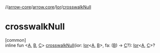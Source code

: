 //[arrow-core](../../../index.md)/[arrow.core](../index.md)/[Ior](index.md)/[crosswalkNull](crosswalk-null.md)

# crosswalkNull

[common]\
inline fun &lt;[A](crosswalk-null.md), [B](crosswalk-null.md), [C](crosswalk-null.md)&gt; [crosswalkNull](crosswalk-null.md)(ior: [Ior](index.md)&lt;[A](crosswalk-null.md), [B](crosswalk-null.md)&gt;, fa: ([B](crosswalk-null.md)) -&gt; [C](crosswalk-null.md)?): [Ior](index.md)&lt;[A](crosswalk-null.md), [C](crosswalk-null.md)&gt;?
